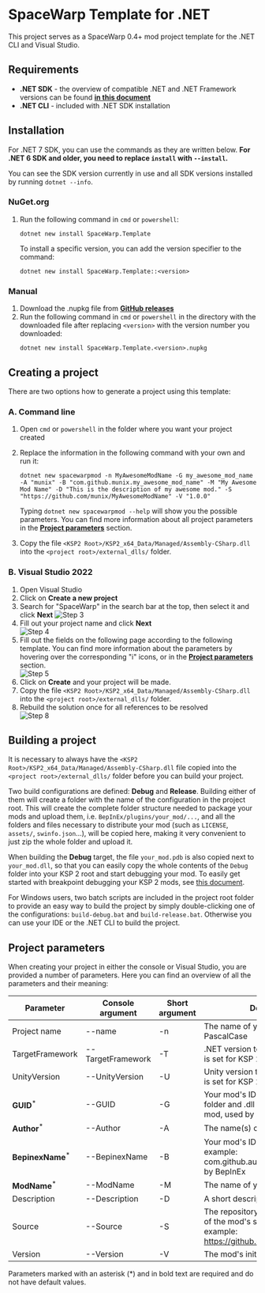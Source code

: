 ﻿# SpaceWarp Template for .NET
This project serves as a SpaceWarp 0.4+ mod project template for the .NET CLI and Visual Studio.

## Requirements
- **.NET SDK** - the overview of compatible .NET and .NET Framework versions can be found
**[in this document](https://learn.microsoft.com/en-us/dotnet/standard/net-standard?tabs=net-standard-2-0#tabpanel_1_net-standard-2-0)**
- **.NET CLI** - included with .NET SDK installation

## Installation

For .NET 7 SDK, you can use the commands as they are written below. **For .NET 6 SDK and older,
you need to replace `install` with `--install`.**

You can see the SDK version currently in use and all SDK versions
installed by running `dotnet --info`.

### NuGet.org
1. Run the following command in `cmd` or `powershell`:
    ```console
    dotnet new install SpaceWarp.Template
    ```
    To install a specific version, you can add the version specifier to the command:
    ```console
    dotnet new install SpaceWarp.Template::<version>
    ```

### Manual
1. Download the .nupkg file from **[GitHub releases](https://github.com/jan-bures/SpaceWarp.Template/releases)**
2. Run the following command in `cmd` or `powershell` in the directory with the downloaded file after replacing `<version>`
with the version number you downloaded:
    ```console
    dotnet new install SpaceWarp.Template.<version>.nupkg
    ```  
## Creating a project
There are two options how to generate a project using this template:

### A. Command line
1. Open `cmd` or `powershell` in the folder where you want your project created
2. Replace the information in the following command with your own and run it:  
    ```console
    dotnet new spacewarpmod -n MyAwesomeModName -G my_awesome_mod_name -A "munix" -B "com.github.munix.my_awesome_mod_name" -M "My Awesome Mod Name" -D "This is the description of my awesome mod." -S "https://github.com/munix/MyAwesomeModName" -V "1.0.0"
    ```
    Typing `dotnet new spacewarpmod --help` will show you the possible parameters. You can find more information 
    about all project parameters in the **[Project parameters](#project-parameters)** section.  

3. Copy the file `<KSP2 Root>/KSP2_x64_Data/Managed/Assembly-CSharp.dll` into the `<project root>/external_dlls/` folder.

### B. Visual Studio 2022
1. Open Visual Studio
2. Click on **Create a new project**
3. Search for "SpaceWarp" in the search bar at the top, then select it and click **Next**
![Step 3](https://i.imgur.com/8lsJOpN.png)
4. Fill out your project name and click **Next**  
![Step 4](https://i.imgur.com/itHtr8H.png)
5. Fill out the fields on the following page according to the following template.
You can find more information about the parameters by hovering over the corresponding "i" icons, or in the **[Project parameters](#project-parameters)** section.  
![Step 5](https://i.imgur.com/g5mkGSp.png)  
6. Click on **Create** and your project will be made.
7. Copy the file `<KSP2 Root>/KSP2_x64_Data/Managed/Assembly-CSharp.dll` into the `<project root>/external_dlls/` folder.
8. Rebuild the solution once for all references to be resolved  
![Step 8](https://i.imgur.com/MeBZBbD.png)

## Building a project
It is necessary to always have the `<KSP2 Root>/KSP2_x64_Data/Managed/Assembly-CSharp.dll` file copied into the
`<project root>/external_dlls/` folder before you can build your project.

Two build configurations are defined: **Debug** and **Release**. Building either of them will create a folder
with the name of the configuration in the project root. This will create the complete folder structure needed
to package your mods and upload them, i.e. `BepInEx/plugins/your_mod/...`, and all the folders and files necessary
to distribute your mod (such as `LICENSE`, `assets/`, `swinfo.json`...), will be copied here, making it very convenient
to just zip the whole folder and upload it.

When building the **Debug** target, the file `your_mod.pdb` is also copied next to `your_mod.dll`, so that you can
easily copy the whole contents of the `Debug` folder into your KSP 2 root and start debugging your mod.
To easily get started with breakpoint debugging your KSP 2 mods, see [this document](https://gist.github.com/gotmachine/d973adcb9ae413386291170fa346d043).

For Windows users, two batch scripts are included in the project root folder to provide an easy way to build the project
by simply double-clicking one of the configurations: `build-debug.bat` and `build-release.bat`. Otherwise you can use
your IDE or the .NET CLI to build the project.

## Project parameters
When creating your project in either the console or Visual Studio, you are provided a number of parameters.
Here you can find an overview of all the parameters and their meaning:

| Parameter                 | Console argument  | Short argument | Description                                                                                                  | Default value              |
|---------------------------|-------------------|----------------|--------------------------------------------------------------------------------------------------------------|----------------------------|
| Project name              | --name            | -n             | The name of your project in PascalCase                                                                       | `<current directory name>` |
| TargetFramework           | --TargetFramework | -T             | .NET version to target, default value is set for KSP 2                                                       | `.netstandard2.0`          |
| UnityVersion              | --UnityVersion    | -U             | Unity version to target, default value is set for KSP 2                                                      | `2020.3.33`                |
| **GUID**<sup>*</sup>      | --GUID            | -G             | Your mod's ID which serves as the folder and .dll name of your built mod, used by SpaceWarp                  | -                          |
| **Author**<sup>*</sup>    | --Author          | -A             | The name(s) of the mod's author(s)                                                                           | -                          |
| **BepinexName**<sup>*</sup> | --BepinexName     | -B             | Your mod's ID in domain syntax, for example: com.github.author.modname, used by BepInEx                      | -                          |
| **ModName**<sup>*</sup>   | --ModName         | -M             | The name of your mod                                                                                         | -                          |
| Description               | --Description     | -D             | A short description of your mod                                                                              | `""` _(empty)_             |
| Source                    | --Source          | -S             | The repository or download location of the mod's source code, for example: https://github.com/author/ModName | `""` _(empty)_             |
| Version                   | --Version         | -V             | The mod's initial version                                                                                    | `1.0.0`                    |

Parameters marked with an asterisk (*) and in bold text are required and do not have default values.
